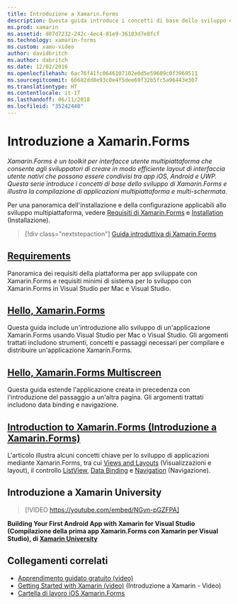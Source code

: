 ```yaml
---
title: Introduzione a Xamarin.Forms
description: Questa guida introduce i concetti di base dello sviluppo di Xamarin.Forms e illustra la compilazione di applicazioni multipiattaforma e con più schermate.
ms.prod: xamarin
ms.assetid: d87d7232-242c-4ec4-81e9-36103d7e8fcf
ms.technology: xamarin-forms
ms.custom: xamu-video
author: davidbritch
ms.author: dabritch
ms.date: 12/02/2016
ms.openlocfilehash: 6ac76f41fc0646107102e0d5e59609c0f3969511
ms.sourcegitcommit: 66682dd8e93c0e4f5dee69f32b5fc5a96443e307
ms.translationtype: HT
ms.contentlocale: it-IT
ms.lasthandoff: 06/11/2018
ms.locfileid: "35242440"
---
```

# <a name="getting-started-with-xamarinforms"></a>Introduzione a Xamarin.Forms

_Xamarin.Forms è un toolkit per interfacce utente multipiattaforma che consente agli sviluppatori di creare in modo efficiente layout di interfaccia utente nativi che possono essere condivisi tra app iOS, Android e UWP. Questa serie introduce i concetti di base dello sviluppo di Xamarin.Forms e illustra la compilazione di applicazioni multipiattaforma e multi-schermata._

Per una panoramica dell'installazione e della configurazione applicabili allo sviluppo multipiattaforma, vedere [Requisiti di Xamarin.Forms](installation.md) e [Installation](~/cross-platform/get-started/installation/index.md) (Installazione).

> [!div class="nextstepaction"]
> [Guida introduttiva di Xamarin.Forms](~/xamarin-forms/get-started/hello-xamarin-forms/quickstart.md)



## <a name="requirementsinstallationmd"></a>[Requirements](installation.md)

Panoramica dei requisiti della piattaforma per app sviluppate con Xamarin.Forms e requisiti minimi di sistema per lo sviluppo con Xamarin.Forms in Visual Studio per Mac e Visual Studio.

## <a name="hello-xamarinformsxamarin-formsget-startedhello-xamarin-formsindexmd"></a>[Hello, Xamarin.Forms](~/xamarin-forms/get-started/hello-xamarin-forms/index.md)

Questa guida include un'introduzione allo sviluppo di un'applicazione Xamarin.Forms usando Visual Studio per Mac o Visual Studio. Gli argomenti trattati includono strumenti, concetti e passaggi necessari per compilare e distribuire un'applicazione Xamarin.Forms.

## <a name="hello-xamarinforms-multiscreenxamarin-formsget-startedhello-xamarin-forms-multiscreenindexmd"></a>[Hello, Xamarin.Forms Multiscreen](~/xamarin-forms/get-started/hello-xamarin-forms-multiscreen/index.md)

Questa guida estende l'applicazione creata in precedenza con l'introduzione del passaggio a un'altra pagina. Gli argomenti trattati includono data binding e navigazione.

## <a name="introduction-to-xamarinformsxamarin-formsget-startedintroduction-to-xamarin-formsmd"></a>[Introduction to Xamarin.Forms (Introduzione a Xamarin.Forms)](~/xamarin-forms/get-started/introduction-to-xamarin-forms.md)

L'articolo illustra alcuni concetti chiave per lo sviluppo di applicazioni mediante Xamarin.Forms, tra cui [Views and Layouts](~/xamarin-forms/get-started/introduction-to-xamarin-forms.md#Views_and_Layouts) (Visualizzazioni e layout), il controllo [ListView](~/xamarin-forms/get-started/introduction-to-xamarin-forms.md#Lists_in_Xamarin_Forms), [Data Binding](~/xamarin-forms/get-started/introduction-to-xamarin-forms.md#Data_Binding) e [Navigation](~/xamarin-forms/get-started/introduction-to-xamarin-forms.md#Navigation) (Navigazione).


## <a name="get-started-with-xamarin-university"></a>Introduzione a Xamarin University

> [!VIDEO https://youtube.com/embed/NGvn-pGZFPA]

**Building Your First Android App with Xamarin for Visual Studio (Compilazione della prima app Xamarin.Forms con Xamarin per Visual Studio), di [Xamarin University](https://university.xamarin.com)**


## <a name="related-links"></a>Collegamenti correlati

- [Apprendimento guidato gratuito (video)](https://university.xamarin.com/self-guided)
- [Getting Started with Xamarin (video)](https://developer.xamarin.com/videos/) (Introduzione a Xamarin - Video)
- [Cartella di lavoro iOS Xamarin.Forms](https://developer.xamarin.com/workbooks/xamarin-forms/getting-started/GettingStartedWithXamarinForms-ios.workbook)
